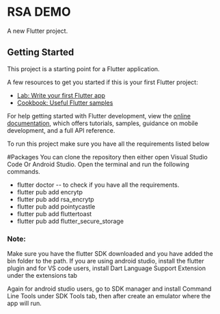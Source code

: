 # RSA DEMO

A new Flutter project.

## Getting Started

This project is a starting point for a Flutter application.

A few resources to get you started if this is your first Flutter project:

- [Lab: Write your first Flutter app](https://docs.flutter.dev/get-started/codelab)
- [Cookbook: Useful Flutter samples](https://docs.flutter.dev/cookbook)

For help getting started with Flutter development, view the
[online documentation](https://docs.flutter.dev/), which offers tutorials,
samples, guidance on mobile development, and a full API reference.

To run this project make sure you have all the requirements listed below

#Packages
You can clone the repository then either open Visual Studio Code Or Android Studio.
Open the terminal and run the following commands.

- flutter doctor -- to check if you have all the requirements.
- flutter pub add encrytp
- flutter pub add rsa_encrytp
- flutter pub add pointycastle
- flutter pub add fluttertoast
- flutter pub add flutter_secure_storage

### Note: 
Make sure you have the flutter SDK downloaded and you have added the bin folder to the path.
If you are using android studio, install the flutter plugin and for VS code users, install Dart Language Support Extension under the extensions tab

Again for android studio users, go to SDK manager and install Command Line Tools under SDK Tools tab, then after create an emulator where the app will run.
